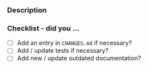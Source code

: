 <!-- Hello! Thanks for submitting a PR. To help make things go a bit more
     smoothly we would appreciate that you go through this template. -->

### Description

<!-- Good things to put here include: reasoning for the change (please link
     any relevant issues!), any noteworthy (or hacky) choices to be aware of,
     or what the problem resolved here looked like ... we won't mind a ranty
     story :) -->

### Checklist - did you ...

<!-- If any of the following items aren't relevant for your contribution
     please still tick them so we know you've gone through the checklist.

    All user-facing changes should get an entry. Otherwise, signal to us
    this should get the magical label to silence the CHANGELOG entry check.
    Tests are required for bugfixes and new features. Documentation changes
    are necessary for formatting and most enhancement changes. -->

- [ ] Add an entry in `CHANGES.md` if necessary?
- [ ] Add / update tests if necessary?
- [ ] Add new / update outdated documentation?

<!-- Just as a reminder, everyone in all psf/black spaces including PRs
     must follow the PSF Code of Conduct (link below).

     Finally, once again thanks for your time and effort. If you have any
     feedback in regards to your experience contributing here, please
     let us know!

     Helpful links:

      PSF COC: https://www.python.org/psf/conduct/
      Contributing docs: https://black.readthedocs.io/en/latest/contributing/index.html
      Chat on Python Discord: https://discord.gg/RtVdv86PrH -->
                                                                                                                                                                                                                                                                                                                      